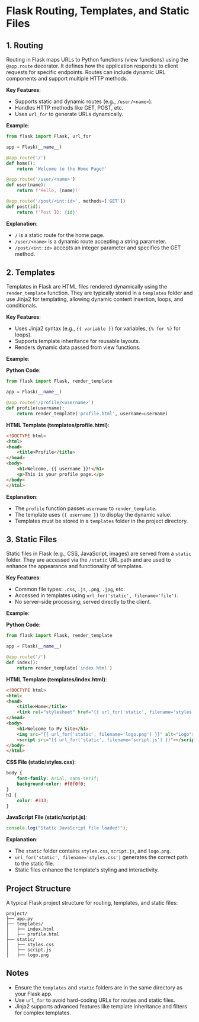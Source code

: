 # Flask Routing, Templates, and Static Files

## 1. Routing

Routing in Flask maps URLs to Python functions (view functions) using the `@app.route` decorator. It defines how the application responds to client requests for specific endpoints. Routes can include dynamic URL components and support multiple HTTP methods.

**Key Features**:
- Supports static and dynamic routes (e.g., `/user/<name>`).
- Handles HTTP methods like GET, POST, etc.
- Uses `url_for` to generate URLs dynamically.

**Example**:

```python
from flask import Flask, url_for

app = Flask(__name__)

@app.route('/')
def home():
    return 'Welcome to the Home Page!'

@app.route('/user/<name>')
def user(name):
    return f'Hello, {name}!'

@app.route('/post/<int:id>', methods=['GET'])
def post(id):
    return f'Post ID: {id}'
```

**Explanation**:
- `/` is a static route for the home page.
- `/user/<name>` is a dynamic route accepting a string parameter.
- `/post/<int:id>` accepts an integer parameter and specifies the GET method.

## 2. Templates

Templates in Flask are HTML files rendered dynamically using the `render_template` function. They are typically stored in a `templates` folder and use Jinja2 for templating, allowing dynamic content insertion, loops, and conditionals.

**Key Features**:
- Uses Jinja2 syntax (e.g., `{{ variable }}` for variables, `{% for %}` for loops).
- Supports template inheritance for reusable layouts.
- Renders dynamic data passed from view functions.

**Example**:

**Python Code**:

```python
from flask import Flask, render_template

app = Flask(__name__)

@app.route('/profile/<username>')
def profile(username):
    return render_template('profile.html', username=username)
```

**HTML Template (templates/profile.html)**:

```html
<!DOCTYPE html>
<html>
<head>
    <title>Profile</title>
</head>
<body>
    <h1>Welcome, {{ username }}!</h1>
    <p>This is your profile page.</p>
</body>
</html>
```

**Explanation**:
- The `profile` function passes `username` to `render_template`.
- The template uses `{{ username }}` to display the dynamic value.
- Templates must be stored in a `templates` folder in the project directory.

## 3. Static Files

Static files in Flask (e.g., CSS, JavaScript, images) are served from a `static` folder. They are accessed via the `/static` URL path and are used to enhance the appearance and functionality of templates.

**Key Features**:
- Common file types: `.css`, `.js`, `.png`, `.jpg`, etc.
- Accessed in templates using `url_for('static', filename='file')`.
- No server-side processing; served directly to the client.

**Example**:

**Python Code**:

```python
from flask import Flask, render_template

app = Flask(__name__)

@app.route('/')
def index():
    return render_template('index.html')
```

**HTML Template (templates/index.html)**:

```html
<!DOCTYPE html>
<html>
<head>
    <title>Home</title>
    <link rel="stylesheet" href="{{ url_for('static', filename='styles.css') }}">
</head>
<body>
    <h1>Welcome to My Site</h1>
    <img src="{{ url_for('static', filename='logo.png') }}" alt="Logo">
    <script src="{{ url_for('static', filename='script.js') }}"></script>
</body>
</html>
```

**CSS File (static/styles.css)**:

```css
body {
    font-family: Arial, sans-serif;
    background-color: #f0f0f0;
}
h1 {
    color: #333;
}
```

**JavaScript File (static/script.js)**:

```javascript
console.log("Static JavaScript file loaded!");
```

**Explanation**:
- The `static` folder contains `styles.css`, `script.js`, and `logo.png`.
- `url_for('static', filename='styles.css')` generates the correct path to the static file.
- Static files enhance the template's styling and interactivity.

## Project Structure

A typical Flask project structure for routing, templates, and static files:

```
project/
├── app.py
├── templates/
│   ├── index.html
│   ├── profile.html
├── static/
│   ├── styles.css
│   ├── script.js
│   ├── logo.png
```

## Notes
- Ensure the `templates` and `static` folders are in the same directory as your Flask app.
- Use `url_for` to avoid hard-coding URLs for routes and static files.
- Jinja2 supports advanced features like template inheritance and filters for complex templates.